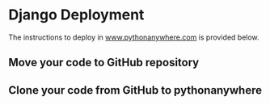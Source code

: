 # Django Deployment

The instructions to deploy in www.pythonanywhere.com is provided below.

## Move your code to GitHub repository

## Clone your code from GitHub to pythonanywhere

## 

